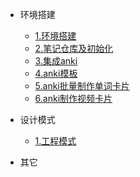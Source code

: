 - 环境搭建

  - [1.环境搭建](工具使用/1.环境搭建.md)
  - [2.笔记仓库及初始化](工具使用/2.笔记仓库及初始化.md)
  - [3.集成anki](工具使用/3.集成anki.md)
  - [4.anki模板](工具使用/4.anki模板.md)
  - [5.anki批量制作单词卡片](工具使用/5.anki批量制作单词卡片.md)
  - [6.anki制作视频卡片](工具使用/6.anki制作视频卡片.md)

- 设计模式
  - [1.工程模式]() 






- 其它
